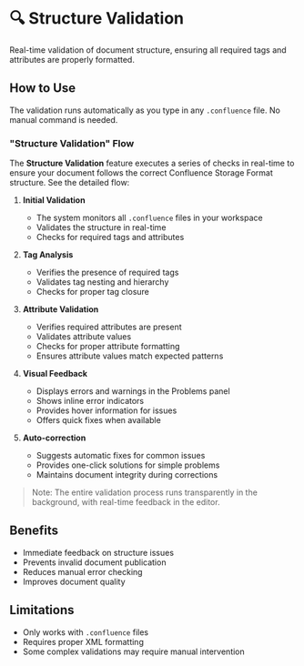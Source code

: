 # 🔍 Structure Validation
Real-time validation of document structure, ensuring all required tags and attributes are properly formatted.

## How to Use
The validation runs automatically as you type in any `.confluence` file. No manual command is needed.

### "Structure Validation" Flow

The **Structure Validation** feature executes a series of checks in real-time to ensure your document follows the correct Confluence Storage Format structure. See the detailed flow:

1. **Initial Validation**
   - The system monitors all `.confluence` files in your workspace
   - Validates the structure in real-time
   - Checks for required tags and attributes

2. **Tag Analysis**
   - Verifies the presence of required tags
   - Validates tag nesting and hierarchy
   - Checks for proper tag closure

3. **Attribute Validation**
   - Verifies required attributes are present
   - Validates attribute values
   - Checks for proper attribute formatting
   - Ensures attribute values match expected patterns

4. **Visual Feedback**
   - Displays errors and warnings in the Problems panel
   - Shows inline error indicators
   - Provides hover information for issues
   - Offers quick fixes when available

5. **Auto-correction**
   - Suggests automatic fixes for common issues
   - Provides one-click solutions for simple problems
   - Maintains document integrity during corrections

>Note: The entire validation process runs transparently in the background, with real-time feedback in the editor.

## Benefits
- Immediate feedback on structure issues
- Prevents invalid document publication
- Reduces manual error checking
- Improves document quality

## Limitations
- Only works with `.confluence` files
- Requires proper XML formatting
- Some complex validations may require manual intervention 